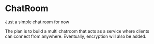# ChatRoom
Just a simple chat room for now

The plan is to build a multi chatroom that acts as a service where clients can connect from anywhere.
Eventually, encryption will also be added.

